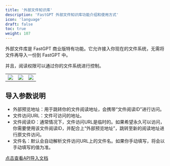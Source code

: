 ```yaml
---
title: '外部文件知识库'
description: 'FastGPT 外部文件知识库功能介绍和使用方式'
icon: 'language'
draft: false
toc: true
weight: 107
---
```


外部文件库是 FastGPT 商业版特有功能。它允许接入你现在的文件系统，无需将文件再导入一份到 FastGPT 中。

并且，阅读权限可以通过你的文件系统进行控制。

|                       |                       | |
| --------------------- | --------------------- | --------------------- |
| ![](/imgs/external_file0.png) | ![](/imgs/external_file1.png) | ![](/imgs/external_file2.png) | 


## 导入参数说明

- 外部预览地址：用于跳转你的文件阅读地址，会携带“文件阅读ID”进行访问。
- 文件访问URL：文件可访问的地址。
- 文件阅读ID：通常情况下，文件访问URL是临时的。如果希望永久可以访问，你需要使用该文件阅读ID，并配合上“外部预览地址”，跳转至新的阅读地址进行原文件访问。
- 文件名：默认会自动解析文件访问URL上的文件名。如果你手动填写，将会以手动填写的值为准。

[点击查看API导入文档](/docs/development/openapi/dataset/#创建一个外部文件库集合商业版)